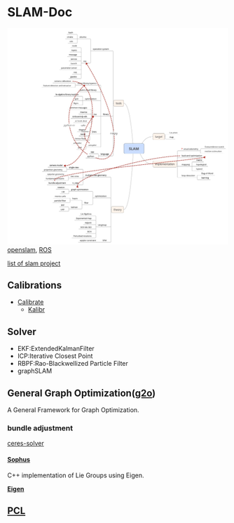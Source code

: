 # SLAM-Doc

![mindMapping.jpg](mindMapping.jpg "author: https://www.zhihu.com/people/ding-wen-dong-62/activities")
[openslam](https://openslam-org.github.io/), [ROS](https://wiki.ros.org/)

[list of slam project](./slamRespository.md)

## Calibrations

* [Calibrate](calibrate.md)
  * [Kalibr](kalibr.md)
  
## Solver
* EKF:ExtendedKalmanFilter
* ICP:Iterative Closest Point
* RBPF:Rao-Blackwellized Particle Filter 
* graphSLAM
 
## General Graph Optimization([g2o](https://github.com/RainerKuemmerle/g2o))
A General Framework for Graph Optimization.

### bundle adjustment
[ceres-solver](http://www.ceres-solver.org/)

#### [Sophus](https://github.com/strasdat/Sophus)

C++ implementation of Lie Groups using Eigen.

**[Eigen](http://eigen.tuxfamily.org)**

## [PCL](http://pointclouds.org/)
